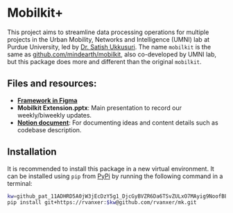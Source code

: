 # Mobilkit+
This project aims to streamline data processing operations for multiple projects in the Urban Mobility, Networks and Intelligence (UMNI) lab at Purdue University, led by [Dr. Satish Ukkusuri](http://www.satishukkusuri.com/). The name `mobilkit` is the same as [github.com/mindearth/mobilkit](github.com/mindearth/mobilkit), also co-developed by UMNI lab, but this package does more and different than the original `mobilkit`.

<!-- ![Mobilkit framework diagram](./_common/fig/Mobilkit.png) -->

## Files and resources:
- **[Framework in Figma](https://www.figma.com/file/LqnQC54G4w6CaDwsGZExXU/Mobil?node-id=0%3A1&t=kH061lIHBTjiACSy-1)**
- **Mobilkit Extension.pptx**: Main presentation to record our weekly/biweekly updates.
- **[Notion document](https://emphasent.notion.site/Mobilkit-aa39edb3dd77487aac1768671a3a75ee)**: For documenting ideas and content details such as codebase description.
<!-- # - [Data and outputs (Shagun) (Google Slides)](https://docs.google.com/presentation/d/1tITgL1qcZMS7B1LDvlpn9QK8V123QDNhyCbJwtbO1Ds/edit#slide=id.p)
# - **`mobilkit`**: Source code of the current `mobilkit` library cloned from the [Github repository](https://github.com/mindearth/mobilkit).
# - **`mobilkitplus`**: Package structure of the proposed toolkit. The main modules are in the folder `mobil`. -->

## Installation
It is recommended to install this package in a new virtual environment.
It can be installed using `pip` from [PyPi](https://pypi.org/project/pip/) by running the following command in a terminal:

```bash
kw=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
pip install git+https://rvanxer:$kw@github.com/rvanxer/mk.git
```
